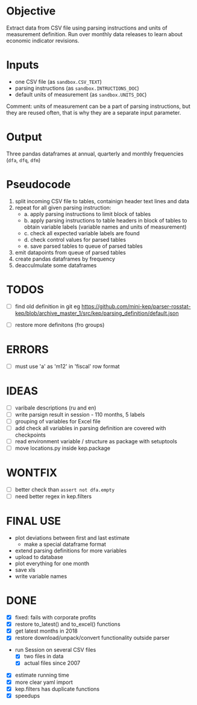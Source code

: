 Objective
=========

Extract data from CSV file using parsing instructions and units of measurement definition. 
Run over monthly data releases to learn about economic indicator revisions.

Inputs
======

- one CSV file (as `sandbox.CSV_TEXT`)
- parsing instructions (as `sandbox.INTRUCTIONS_DOC`)
- default units of measurement (as `sandbox.UNITS_DOC`)

Comment: units of measurement can be a part of parsing instructions, 
         but they are reused often, that is why they are a separate 
         input parameter. 

Output
======

Three pandas dataframes at annual, quarterly and monthly frequencies 
(`dfa`, `dfq`, `dfm`)

    
Pseudocode
==========

1. split incoming CSV file to tables, containign header text lines and data
2. repeat for all given parsing instruction: 
   -  a. apply parsing instructions to limit block of tables 
    - b. apply parsing instructions to table headers in block of tables 
         to obtain variable labels (variable names and units of measurement) 
    - c. check all expected variable labels are found 
    - d. check control values for parsed tables   
    - e. save parsed tables to queue of parsed tables
3. emit datapoints from queue of parsed tables
4. create pandas dataframes by frequency
5. deacculmulate some dataframes


TODOS
=====
- [ ] find old definition in git eg https://github.com/mini-kep/parser-rosstat-kep/blob/archive_master_1/src/kep/parsing_definition/default.json
- [ ] restore more definitons (fro groups)


ERRORS
======
- [ ] must use 'a' as 'm12' in 'fiscal' row format


IDEAS
=====
- [ ] varibale descriptions (ru and en)
- [ ] write parsign result in session - 110 months, 5 labels
- [ ] grouping of variables for Excel file 
- [ ] add check all variables in parsing definition are covered with checkpoints 
- [ ] read environment variable /  structure as package with setuptools
- [ ] move locations.py inside kep.package

WONTFIX
=======
- [ ] better check than `assert not dfa.empty`
- [ ] need better regex in kep.filters

FINAL USE
=========
- plot deviations between first and last estimate
  - make a special dataframe format
- extend parsing definitions for more variables
- upload to database
- plot everything for one month
- save xls
- write variable names

DONE
====
- [x] fixed: fails with corporate profits
- [x] restore to_latest() and to_excel() functions
- [x] get latest months in 2018 
- [x] restore download/unpack/convert functionality outside parser
- run Session on several CSV files
  - [x] two files in data
  - [x] actual files since 2007
- [x] estimate running time 
- [x] more clear yaml import
- [x] kep.filters has duplicate functions
- [x] speedups